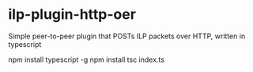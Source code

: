 # ilp-plugin-http-oer
Simple peer-to-peer plugin that POSTs ILP packets over HTTP, written in typescript

npm install typescript -g
npm install
tsc index.ts
